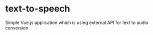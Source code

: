 # text-to-speech
Simple Vue.js application which is using external API for text to audio conversion
